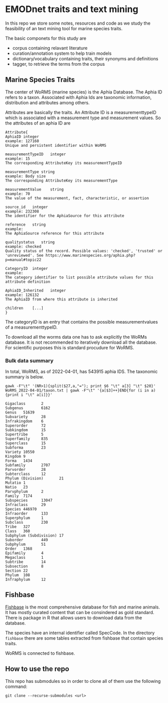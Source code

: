 # EMODnet traits and text mining

In this repo we store some notes, resources and code as we study the feasibility
of an text mining tool for marine species traits. 

The basic componets for this study are

* corpus containing relavant literature
* curation/annotation system to help train models
* dictionary/vocabulary containing traits, their synonyms and definitions
* tagger, to retrieve the terms from the corpus

## Marine Species Traits

The center of WoRMS (marine species) is the Aphia Database. 
The Aphia ID refers to a taxon. Associated with Aphia Ids are 
taxonomic information, distribution and attributes among others.

Attributes are basically the traits. An Attribute ID is a 
measurementtypeID which is associated with a measurement type
and measurement values. So the attributes of an aphia ID are

```
Attribute{
AphiaID	integer
example: 127160
Unique and persistent identifier within WoRMS

measurementTypeID	integer
example: 15
The corresponding AttributeKey its measurementTypeID

measurementType	string
example: Body size
The corresponding AttributeKey its measurementType

measurementValue	string
example: 70
The value of the measurement, fact, characteristic, or assertion

source_id	integer
example: 232308
The identifier for the AphiaSource for this attribute

reference	string
example:
The AphiaSource reference for this attribute

qualitystatus	string
example: checked
Quality status of the record. Possible values: 'checked', 'trusted' or 'unreviewed'. See https://www.marinespecies.org/aphia.php?p=manual#topic22

CategoryID	integer
example:
The category identifier to list possible attribute values for this attribute definition

AphiaID_Inherited	integer
example: 126132
The AphiaID from where this attribute is inherited

children	[...]
}
```

The categoryID is an entry that contains the possible measurementvalues of 
a measurementtypeID.

To download all the worms data one has to ask explicitly the WoRMs database. 
It is not recommended to iteratively download all the database. For scientific
purposes this is standard procudure for WoRMS.

### Bulk data summary

In total, WoRMS, as of 2022-04-01, has 543915 aphia IDS. The taxonomic summary is below.

```
gawk -F"\t" '(NR>1){split($27,a,"="); print $6 "\t" a[3] "\t" $20}' WoRMS_2022-04-01/taxon.txt | gawk -F"\t" '{a[$3]++}END{for (i in a) {print i "\t" a[i]}}'
```

```
Gigaclass       2
Subgenus        6162
Genus   51639
Subvariety      28
Infrakingdom    6
Superorder      72
Subkingdom      15
Supertribe      5
Superfamily     835
Superclass      15
Subforma        23
Variety 10550
Kingdom 9
Forma   1434
Subfamily       2707
Parvorder       28
Subterclass     12
Phylum (Division)       21
Mutatio 1
Natio   23
Parvphylum      2
Family  7174
Subspecies      13047
Infraclass      29
Species 446970
Infraorder      133
Superphylum     1
Subclass        230
Tribe   327
Class   360
Subphylum (Subdivision) 17
Suborder        449
Subphylum       51
Order   1368
Epifamily       4
Megaclass       1
Subtribe        14
Subsection      8
Section 22
Phylum  108
Infraphylum     12
```

## Fishbase

[Fishbase](https://www.fishbase.ca/search.php) is the most comprehensive database
for fish and marine animals. It has mostly curated content that can be 
consindered as gold standard. There is package in R that allows users to 
download data from the database. 

The species have an internal identifier called SpecCode. In the directory 
`fishbase` there are some tables extracted from fishbase that contain species 
traits. 

WoRMS is connected to fishbase.

## How to use the repo

This repo has submodules so in order to clone all of them use the following 
command:

```
git clone --recurse-submodules <url>
```
